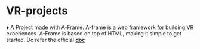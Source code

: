 # VR-projects

 :diamonds: A Project made with A-Frame. A-frame is a web framework for building VR exoeriences. A-Frame is based on top of HTML, making it simple to get started.
Do refer the official [**doc**](https://aframe.io/)
